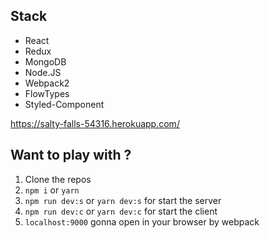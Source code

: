 ## Stack

- React
- Redux
- MongoDB
- Node.JS
- Webpack2
- FlowTypes
- Styled-Component

https://salty-falls-54316.herokuapp.com/

## Want to play with ?

1. Clone the repos
2. `npm i` or `yarn`
3. `npm run dev:s` or `yarn dev:s` for start the server
4. `npm run dev:c` or `yarn dev:c` for start the client
5. `localhost:9000` gonna open in your browser by webpack
